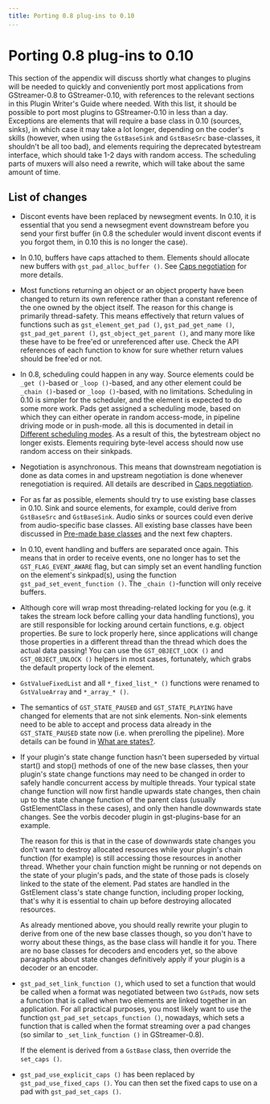 ```yaml
---
title: Porting 0.8 plug-ins to 0.10
...
```


# Porting 0.8 plug-ins to 0.10

This section of the appendix will discuss shortly what changes to
plugins will be needed to quickly and conveniently port most
applications from GStreamer-0.8 to GStreamer-0.10, with references to
the relevant sections in this Plugin Writer's Guide where needed. With
this list, it should be possible to port most plugins to GStreamer-0.10
in less than a day. Exceptions are elements that will require a base
class in 0.10 (sources, sinks), in which case it may take a lot longer,
depending on the coder's skills (however, when using the `GstBaseSink`
and `GstBaseSrc` base-classes, it shouldn't be all too bad), and
elements requiring the deprecated bytestream interface, which should
take 1-2 days with random access. The scheduling parts of muxers will
also need a rewrite, which will take about the same amount of time.

## List of changes

  - Discont events have been replaced by newsegment events. In 0.10, it
    is essential that you send a newsegment event downstream before you
    send your first buffer (in 0.8 the scheduler would invent discont
    events if you forgot them, in 0.10 this is no longer the case).

  - In 0.10, buffers have caps attached to them. Elements should
    allocate new buffers with `gst_pad_alloc_buffer ()`. See [Caps
    negotiation](plugin-development/advanced/negotiation.md) for more details.

  - Most functions returning an object or an object property have been
    changed to return its own reference rather than a constant reference
    of the one owned by the object itself. The reason for this change is
    primarily thread-safety. This means effectively that return values
    of functions such as `gst_element_get_pad ()`, `gst_pad_get_name
    ()`, `gst_pad_get_parent ()`, `gst_object_get_parent ()`, and many
    more like these have to be free'ed or unreferenced after use. Check
    the API references of each function to know for sure whether return
    values should be free'ed or not.

  - In 0.8, scheduling could happen in any way. Source elements could be
    `_get ()`-based or `_loop
                                            ()`-based, and any other element could be `_chain
                                            ()`-based or `_loop ()`-based, with no limitations. Scheduling in
    0.10 is simpler for the scheduler, and the element is expected to do
    some more work. Pads get assigned a scheduling mode, based on which
    they can either operate in random access-mode, in pipeline driving
    mode or in push-mode. all this is documented in detail in [Different
    scheduling modes](plugin-development/advanced/scheduling.md). As a result of this, the
    bytestream object no longer exists. Elements requiring byte-level
    access should now use random access on their sinkpads.

  - Negotiation is asynchronous. This means that downstream negotiation
    is done as data comes in and upstream negotiation is done whenever
    renegotiation is required. All details are described in [Caps
    negotiation](plugin-development/advanced/negotiation.md).

  - For as far as possible, elements should try to use existing base
    classes in 0.10. Sink and source elements, for example, could derive
    from `GstBaseSrc` and `GstBaseSink`. Audio sinks or sources could
    even derive from audio-specific base classes. All existing base
    classes have been discussed in [Pre-made base
    classes](plugin-development/element-types/base.md) and the next few chapters.

  - In 0.10, event handling and buffers are separated once again. This
    means that in order to receive events, one no longer has to set the
    `GST_FLAG_EVENT_AWARE` flag, but can simply set an event handling
    function on the element's sinkpad(s), using the function
    `gst_pad_set_event_function ()`. The `_chain ()`-function will only
    receive buffers.

  - Although core will wrap most threading-related locking for you (e.g.
    it takes the stream lock before calling your data handling
    functions), you are still responsible for locking around certain
    functions, e.g. object properties. Be sure to lock properly here,
    since applications will change those properties in a different
    thread than the thread which does the actual data passing\! You can
    use the `GST_OBJECT_LOCK ()` and `GST_OBJECT_UNLOCK
                                            ()` helpers in most cases, fortunately, which grabs the default
    property lock of the element.

  - `GstValueFixedList` and all `*_fixed_list_* ()` functions were
    renamed to `GstValueArray` and `*_array_*
                                            ()`.

  - The semantics of `GST_STATE_PAUSED` and `GST_STATE_PLAYING` have
    changed for elements that are not sink elements. Non-sink elements
    need to be able to accept and process data already in the
    `GST_STATE_PAUSED` state now (i.e. when prerolling the pipeline).
    More details can be found in [What are
    states?](plugin-development/basics/statemanage-states.md).

  - If your plugin's state change function hasn't been superseded by
    virtual start() and stop() methods of one of the new base classes,
    then your plugin's state change functions may need to be changed in
    order to safely handle concurrent access by multiple threads. Your
    typical state change function will now first handle upwards state
    changes, then chain up to the state change function of the parent
    class (usually GstElementClass in these cases), and only then handle
    downwards state changes. See the vorbis decoder plugin in
    gst-plugins-base for an example.

    The reason for this is that in the case of downwards state changes
    you don't want to destroy allocated resources while your plugin's
    chain function (for example) is still accessing those resources in
    another thread. Whether your chain function might be running or not
    depends on the state of your plugin's pads, and the state of those
    pads is closely linked to the state of the element. Pad states are
    handled in the GstElement class's state change function, including
    proper locking, that's why it is essential to chain up before
    destroying allocated resources.

    As already mentioned above, you should really rewrite your plugin to
    derive from one of the new base classes though, so you don't have to
    worry about these things, as the base class will handle it for you.
    There are no base classes for decoders and encoders yet, so the
    above paragraphs about state changes definitively apply if your
    plugin is a decoder or an encoder.

  - `gst_pad_set_link_function ()`, which used to set a function that
    would be called when a format was negotiated between two `GstPad`s,
    now sets a function that is called when two elements are linked
    together in an application. For all practical purposes, you most
    likely want to use the function `gst_pad_set_setcaps_function ()`,
    nowadays, which sets a function that is called when the format
    streaming over a pad changes (so similar to `_set_link_function ()`
    in GStreamer-0.8).

    If the element is derived from a `GstBase` class, then override the
    `set_caps ()`.

  - `gst_pad_use_explicit_caps ()` has been replaced by
    `gst_pad_use_fixed_caps ()`. You can then set the fixed caps to use
    on a pad with `gst_pad_set_caps ()`.
